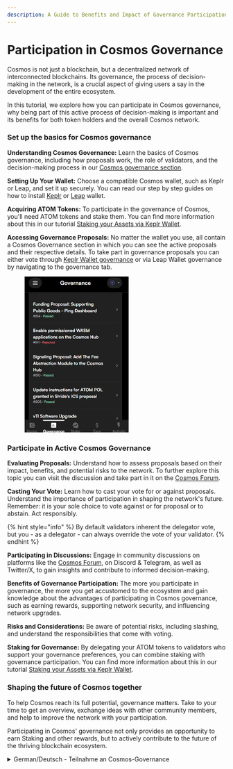 ```yaml
---
description: A Guide to Benefits and Impact of Governance Participation in Cosmos
---
```


# Participation in Cosmos Governance

Cosmos is not just a blockchain, but a decentralized network of interconnected blockchains. Its governance, the process of decision-making in the network, is a crucial aspect of giving users a say in the development of the entire ecosystem.

In this tutorial, we explore how you can participate in Cosmos governance, why being part of this active process of decision-making is important and its benefits for both token holders and the overall Cosmos network.



### Set up the basics for Cosmos governance

**Understanding Cosmos Governance:** Learn the basics of Cosmos governance, including how proposals work, the role of validators, and the decision-making process in our [Cosmos governance section](cosmos-governance.md).

**Setting Up Your Wallet:** Choose a compatible Cosmos wallet, such as Keplr or Leap, and set it up securely. You can read our step by step guides on how to install [Keplr](../creating-and-securing-your-cosmos-wallet/keplr-wallet.md) or [Leap](../creating-and-securing-your-cosmos-wallet/leap-wallet.md) wallet.

**Acquiring ATOM Tokens:** To participate in the governance of Cosmos, you'll need ATOM tokens and stake them. You can find more information about this in our tutorial [Staking your Assets via Keplr Wallet](../creating-and-securing-your-cosmos-wallet/staking-your-assets-via-keplr-wallet.md).

**Accessing Governance Proposals:** No matter the wallet you use, all contain a Cosmos Governance section in which you can see the active proposals and their respective details. To take part in governance proposals you can either vote through [Keplr Wallet governance](https://wallet.keplr.app/?tab=active-proposals) or via Leap Wallet governance by navigating to the governance tab.&#x20;

<figure><img src="../../../.gitbook/assets/image (1) (1) (1).png" alt="" width="240"><figcaption></figcaption></figure>



### **Participate in Active Cosmos Governance**

**Evaluating Proposals:** Understand how to assess proposals based on their impact, benefits, and potential risks to the network. To further explore this topic you can visit the discussion and take part in it on the [Cosmos Forum](https://forum.cosmos.network/).

**Casting Your Vote:** Learn how to cast your vote for or against proposals. Understand the importance of participation in shaping the network's future. Remember: it is your sole choice to vote against or for proposal or to abstain. Act responsibly. &#x20;

{% hint style="info" %}
By default validators inherent the delegator vote, but you - as a delegator - can always override the vote of your validator.
{% endhint %}

**Participating in Discussions:** Engage in community discussions on platforms like the [Cosmos Forum](https://forum.cosmos.network/), on Discord & Telegram, as well as Twitter/X, to gain insights and contribute to informed decision-making.

**Benefits of Governance Participation:** The more you participate in governance, the more you get accustomed to the ecosystem and gain knowledge about the advantages of participating in Cosmos governance, such as earning rewards, supporting network security, and influencing network upgrades.

**Risks and Considerations:** Be aware of potential risks, including slashing, and understand the responsibilities that come with voting.

**Staking for Governance:** By delegating your ATOM tokens to validators who support your governance preferences, you can combine staking with governance participation. You can find more information about this in our tutorial [Staking your Assets via Keplr Wallet](../creating-and-securing-your-cosmos-wallet/staking-your-assets-via-keplr-wallet.md).



### Shaping the future of Cosmos together

To help Cosmos reach its full potential, governance matters. Take to your time to get an overview, exchange ideas with other community members, and help to improve the network with your participation.

Participating in Cosmos' governance not only provides an opportunity to earn Staking and other rewards, but to actively contribute to the future of the thriving blockchain ecosystem.



<details>

<summary>German/Deutsch - Teilnahme an Cosmos-Governance</summary>

Leitfaden zu den Vorteilen & Auswirkungen der Governance-Teilnahme in Cosmos

Cosmos ist nicht nur eine Blockchain, sondern ein dezentrales Netzwerk von miteinander verbundenen Blockchains. Seine Governance, der Prozess der Entscheidungsfindung im Netzwerk, ist ein entscheidender Aspekt dafür, den Usern ein Mitspracherecht bei der Entwicklung des gesamten Ökosystems zu ermöglichen.&#x20;

In diesem Tutorial erfährst du, wie du dich an der Cosmos-Governance beteiligen kannst, warum es wichtig ist, Teil dieses aktiven Entscheidungsprozesses zu sein und welche Vorteile dies hat - sowohl für Token-Inhaber als auch für das gesamte Cosmos-Netzwerk.



**Cosmos-Governance verstehen:** Lerne die Grundlagen der Cosmos-Governance kennen, einschließlich der Funktionsweise von Proposals, der Rolle der Validatoren und des Entscheidungsprozesses in unserem Abschnitt Cosmos-Governance.&#x20;



**Einrichten deiner Wallet:** Wähle eine kompatible Cosmos-Wallet, wie z.B. Keplr oder Leap, und richte sie sicher ein. In unserer Schritt-für-Schritt-Anleitung erfährst du mehr darüber, wie du Keplr oder Leap einfach und sicher installieren kannst.&#x20;



**Erwerb von ATOM-Tokens:** Um an der Governance von Cosmos teilnehmen zu können, benötigst du ATOM-Token und musst diese staken. Mehr Informationen dazu findest du in unserem Tutorial Staking deiner Assets via Keplr-Wallet.



**Zugriff auf Governance-Proposals:** Unabhängig davon, welche Wallet du verwendest, alle enthalten einen Cosmos Governance-Bereich, in dem du dir die aktiven Proposals und ihre jeweiligen Details anschauen kannst. Um aktiv an Governance-Vorschlägen teilzunehmen, kannst du entweder über die Keplr-Wallet-Governance oder über die Leap-Wallet-Governance abstimmen, indem du zum jeweiligen Wallet-Tab **Governance** navigierst.

<img src="../../../.gitbook/assets/image (1) (1) (1).png" alt="" data-size="original">



**Bewertung von Proposals:** Bewerte Proposals stets auf Grundlage ihrer Auswirkungen, ihres Nutzens sowie ihrer potenziellen Risiken für das Cosmos Netzwerk. Um dieses Thema weiter zu vertiefen, kannst du bspw. die Diskussionen im [Cosmos Forum](https://forum.cosmos.network/) besuchen und dich an diesen beteiligen.&#x20;



**Deine Stimme abgeben:** Erfahre, wie du deine Stimme für oder gegen Vorschläge abgeben können. Verstehen Sie, wie wichtig die Beteiligung an der Gestaltung der Zukunft des Netzes ist. Denken Sie daran: Es ist Ihre alleinige Entscheidung, für oder gegen einen Vorschlag zu stimmen oder sich zu enthalten. Handeln Sie verantwortungsbewusst.



_Standardmäßig übernehmen die Validatoren die Delegatorenstimme, aber Sie - als Delegator - können die Stimme Ihres Validators jederzeit überstimmen_.&#x20;



**Nimm an Diskussionen teil:** Beteilige dich an den Community-Diskussion auf Plattformen wie dem [Cosmos Forum](https://forum.cosmos.network/), auf Discord und Telegram sowie auf Twitter/X, um dein Wissen zu vertiefen, neue Erkenntnisse zu gewinnen und damit zu einer fundierten Entscheidungsfindung beizutragen.



**Vorteile der Governance-Teilnahme:** Je mehr du an der Governance von Cosmos teilnimmst, desto mehr gewöhnst du dich an das Ökosystem und lernst die Vorteile der Teilnahme kennen, wie z.B. das Verdienen von Rewards, die Unterstützung der Sicherheit des gesamten Cosmos Netzwerks und die Beeinflussung wichtiger Netzwerk-Upgrades.



**Bedachtsamkeit & Risiken:** Sei dir stets der potenziellen Risiken bewusst, einschließlich einiger Faktoren wie des Slashings und sei dir zugleich der Verantwortung bewusst, die mit der Abgabe deiner Stimme einhergeht.&#x20;



**Staking für Governance:** Indem du deine ATOM-Token an Validatoren delegierst, die deine eigenen Einstellungen und Präferenzen hinsichtlich Governance teilen, kannst du Staking mit der Teilnahme am Entscheidungsprozess des Cosmos kombinieren. Weitere Informationen dazu findest du in unserem Tutorial Staking deiner Assets via Keplr Wallet.



### Gemeinsam die Zukunft von Cosmos gestalten&#x20;

Um das volle Potenzial von Cosmos auszuschöpfen, bedarf es Governance. Verschaffe dir einen Überblick, tausche dich mit anderen Community-Mitgliedern aus und trage mit deiner Governance-Teilnahme zur Verbesserung des Cosmos Netzwerks bei.

Die Teilnahme an der Cosmos-Governance bietet nicht nur die Möglichkeit, Staking-Rewards und andere Belohnungen zu verdienen, sondern auch einen aktiven Beitrag zur Zukunft des florierenden Blockchain-Ökosystems zu leisten.

</details>
